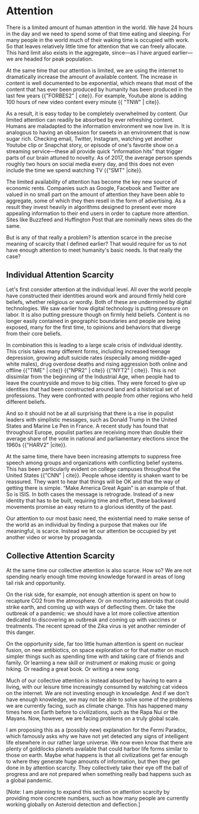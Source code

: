 # Attention

There is a limited amount of human attention in the world. We have 24 hours in the day and we need to spend some of that time eating and sleeping. For many people in the world much of their waking time is occupied with work. So that leaves relatively little time for attention that we can freely allocate. This hard limit also exists in the aggregate, since&mdash;as I have argued earlier&mdash;we are headed for peak population.

At the same time that our attention is limited, we are using the internet to dramatically increase the amount of available content. The increase in content is well documented to be exponential, which means that most of the content that has ever been produced by humanity has been produced in the last few years {{"FORBES2" | cite}}. For example, Youtube alone is adding 100 hours of new video content every minute {{ "TNW" | cite}}.

As a result, it is easy today to be completely overwhelmed by content. Our limited attention can readily be absorbed by ever refreshing content. Humans are maladapted to the information environment we now live in. It is analogous to having an obsession for sweets in an environment that is now sugar rich. Checking email, Twitter, Instagram, watching yet another Youtube clip or Snapchat story, or episode of one&apos;s favorite show on a streaming service&mdash;these all provide quick &ldquo;information hits&rdquo; that trigger parts of our brain attuned to novelty. As of 2017, the average person spends roughly two hours on social media every day, and this does not even include the time we spend watching TV {{"SMT" |cite}}. 

The limited availability of attention has become the key new source of economic rents. Companies such as Google, Facebook and Twitter are valued in no small part on the amount of attention they have been able to aggregate, some of which they then resell in the form of advertising. As a result they invest heavily in algorithms designed to present ever more appealing information to their end users in order to capture more attention. Sites like Buzzfeed and Huffington Post that are nominally news sites do the same.

But is any of that really a problem? Is attention scarce in the precise meaning of scarcity that I defined earlier? That would require for us to not have enough attention to meet humanity&apos;s basic needs. Is that really the case?


## Individual Attention Scarcity

Let&apos;s first consider attention at the individual level. All over the world people have constructed their identities around work and around firmly held core beliefs, whether religious or wordly. Both of these are undermined by digital technologies. We saw earlier how digital technology is putting pressure on labor. It is also putting pressure though on firmly held beliefs. Content is no longer easily contained in geographic boundaries and people are being exposed, many for the first time, to opinions and behaviors that diverge from their core beliefs.  

In combination this is leading to a large scale crisis of individual identity. This crisis takes many different forms, including increased teenage depression, growing adult suicide rates (especially among middle-aged white males), drug overdose deaths and rising aggression both online and offline {{"TIME" | cite}} {{"NPR2" | cite}} {{"NYT2" | cite}}. This is not dissimilar from the beginning of the Industrial Age, when people had to leave the countryside and move to big cities. They were forced to give up identities that had been constructed around land and a historical set of professions. They were confronted with people from other regions who held different beliefs. 

And so it should not be at all surprising that there is a rise in populist leaders with simplistic messages, such as Donald Trump in the United States and Marine Le Pen in France. A recent study has found that throughout Europe, populist parties are receiving more than double their average share of the vote in national and parliamentary elections since the 1960s {{"HARV2" |cite}}. 

At the same time, there have been increasing attempts to suppress free speech among groups and organizations with conflicting belief systems. This has been particularly evident on college campuses throughout the United States {{"CNN" | cite}}. People whose identity is shaken want to be reassured. They want to hear that things will be OK and that the way of getting there is simple. &ldquo;Make America Great Again&rdquo; is an example of that. So is ISIS. In both cases the message is retrograde. Instead of a new identity that has to be built, requiring time and effort, these backward movements promise an easy return to a glorious identity of the past.  

Our attention to our most basic need, the existential need to make sense of the world as an individual by finding a purpose that makes our life meaningful, is scarce. Instead we let our attention be occupied by yet another video or worse by propaganda. 


## Collective Attention Scarcity

At the same time our collective attention is also scarce.  How so? We are not spending nearly enough time moving knowledge forward in areas of long tail risk and opportunity. 

On the risk side, for example, not enough attention is spent on how to recapture CO2 from the atmosphere. Or on monitoring asteroids that could strike earth, and coming up with ways of deflecting them. Or take the outbreak of a pandemic: we should have a lot more collective attention dedicated to discovering an outbreak and coming up with vaccines or treatments. The recent spread of the Zika virus is yet another reminder of this danger. 

On the opportunity side, far too little human attention is spent on nuclear fusion, on new antibiotics, on space exploration or for that matter on much simpler things such as spending time with and taking care of friends and family. Or learning a new skill or instrument or making music or going hiking. Or reading a great book. Or writing a new song. 

Much of our collective attention is instead absorbed by having to earn a living, with our leisure time increasingly consumed by watching cat videos on the internet. We are not investing enough in knowledge. And if we don&apos;t have enough knowledge, we may not be able to solve some of the problems we are currently facing, such as climate change. This has happened many times here on Earth before to civilizations, such as the Rapa Nui or the Mayans. Now, however, we are facing problems on a truly global scale.  

I am proposing this as a (possibly new) explanation for the Fermi Paradox, which famously asks why we have not yet detected any signs of intelligent life elsewhere in our rather large universe. We now even know that there are plenty of goldilocks planets available that could harbor life forms similar to those on earth. Maybe what happens is that all civilizations get far enough to where they generate huge amounts of information, but then they get done in by attention scarcity. They collectively take their eye off the ball of progress and are not prepared when something really bad happens such as a global pandemic.


[Note: I am planning to expand this section on attention scarcity by providing more concrete numbers, such as how many people are currently working globally on Asteroid detection and deflection.]
